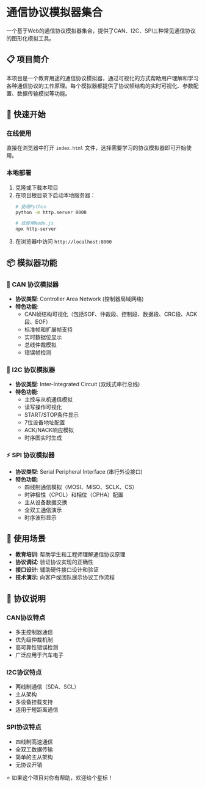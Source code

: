 # 通信协议模拟器集合

一个基于Web的通信协议模拟器集合，提供了CAN、I2C、SPI三种常见通信协议的图形化模拟工具。

## 📋 项目简介

本项目是一个教育用途的通信协议模拟器，通过可视化的方式帮助用户理解和学习各种通信协议的工作原理。每个模拟器都提供了协议帧结构的实时可视化、参数配置、数据传输模拟等功能。

## 🚀 快速开始

### 在线使用

直接在浏览器中打开 `index.html` 文件，选择需要学习的协议模拟器即可开始使用。

### 本地部署

1. 克隆或下载本项目
2. 在项目根目录下启动本地服务器：
   ```bash
   # 使用Python
   python -m http.server 8000
   
   # 或使用Node.js
   npx http-server
   ```
3. 在浏览器中访问 `http://localhost:8000`

## 📦 模拟器功能

### 🚌 CAN 协议模拟器
- **协议类型**: Controller Area Network (控制器局域网络)
- **特色功能**:
  - CAN帧结构可视化（包括SOF、仲裁段、控制段、数据段、CRC段、ACK段、EOF）
  - 标准帧和扩展帧支持
  - 实时数据位显示
  - 总线仲裁模拟
  - 错误帧检测

### 📡 I2C 协议模拟器
- **协议类型**: Inter-Integrated Circuit (双线式串行总线)
- **特色功能**:
  - 主控与从机通信模拟
  - 读写操作可视化
  - START/STOP条件显示
  - 7位设备地址配置
  - ACK/NACK响应模拟
  - 时序图实时生成

### ⚡ SPI 协议模拟器
- **协议类型**: Serial Peripheral Interface (串行外设接口)
- **特色功能**:
  - 四线制通信模拟（MOSI、MISO、SCLK、CS）
  - 时钟极性（CPOL）和相位（CPHA）配置
  - 主从设备数据交换
  - 全双工通信演示
  - 时序波形显示

## 🎯 使用场景

- **教育培训**: 帮助学生和工程师理解通信协议原理
- **协议调试**: 验证协议实现的正确性
- **接口设计**: 辅助硬件接口设计和验证
- **技术演示**: 向客户或团队展示协议工作流程

## 📖 协议说明

### CAN协议特点
- 多主控制器通信
- 优先级仲裁机制
- 高可靠性错误检测
- 广泛应用于汽车电子

### I2C协议特点
- 两线制通信（SDA、SCL）
- 主从架构
- 多设备挂载支持
- 适用于短距离通信

### SPI协议特点
- 四线制高速通信
- 全双工数据传输
- 简单的主从架构
- 无协议开销

⭐ 如果这个项目对你有帮助，欢迎给个星标！
